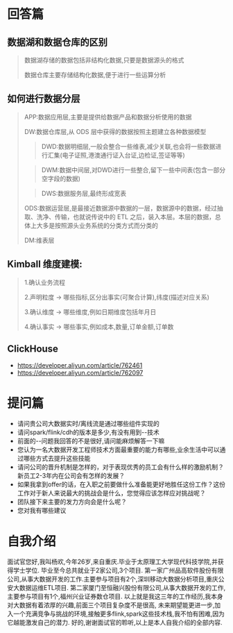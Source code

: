 # 回答篇
## 数据湖和数据仓库的区别
> 数据湖存储的数据包括非结构化数据,只要是数据源头的格式
>
> 数据仓库主要存储结构化数据,便于进行一些运算分析
	
## 如何进行数据分层
> APP:数据应用层,主要是提供给数据产品和数据分析使用的数据
>
> DW:数据仓库层,从 ODS 层中获得的数据按照主题建立各种数据模型
>
>> DWD:数据明细层,一般会整合一些维表,减少关联,也会将一些数据进行汇集(电子证照,港澳通行证入台证,边检证,签证等等)
>
>> DWM:数据中间层,对DWD进行一些整合,留下一些中间表(包含一部分空字段的数据)
>
>> DWS:数据服务层,最终形成宽表
>
> ODS:数据运营层,是最接近数据源中数据的一层，数据源中的数据，经过抽取、洗净、传输，也就说传说中的 ETL 之后，装入本层。本层的数据，总体上大多是按照源头业务系统的分类方式而分类的
>
> DM:维表层

## Kimball 维度建模:
> 1.确认业务流程
>
> 2.声明粒度 -> 哪些指标,区分出事实(可聚合计算),纬度(描述对应关系)
>
> 3.确认维度 -> 哪些维度,例如日期维度包括年月日
>
> 4.确认事实 -> 哪些事实,例如成本,数量,订单金额,订单数

## ClickHouse
- https://developer.aliyun.com/article/762461
- https://developer.aliyun.com/article/762097

# 提问篇
- 请问贵公司大数据实时/离线流是通过哪些组件实现的
- 请问spark/flink/cdh的版本是多少,有没有用到--技术
- 前面的--问题我回答的不是很好,请问能麻烦解答一下嘛
- 您认为一名大数据开发工程师技术方面最重要的能力有哪些,业余生活中可以通过哪些方式去提升这些技能
- 请问公司的晋升机制是怎样的，对于表现优秀的员工会有什么样的激励机制？新员工2-3年内在公司会有怎样的发展？
- 如果我拿到offer的话，在入职之前要做什么准备能更好地胜任这份工作？这份工作对于新人来说最大的挑战会是什么，您觉得应该怎样应对挑战呢？
- 团队接下来主要的发力方向会是什么呢？
- 您对我有哪些建议

# 自我介绍
面试官您好,我叫杨欢,今年26岁,来自重庆.毕业于太原理工大学现代科技学院,并获得学士学位.
毕业至今总共就业于2家公司,3个项目.
第一家广州品高软件股份有限公司,从事大数据开发的工作.主要参与项目有2个,深圳移动大数据分析项目,重庆公安大数据运维ETL项目.
第二家厦门至恒融兴股份有限公司,从事大数据开发的工作,主要参与项目有1个,福州兴业证券数仓项目.
以上就是我这三年的工作经历,我本身对大数据有着浓厚的兴趣,前面三个项目复杂度不是很高,
未来期望能更进一步,加入一个充满竞争与挑战的环境,接触更多flink,spark这些技术栈,我不怕有困难,因为它越能激发自己的潜力.
好的,谢谢面试官的聆听,以上是本人自我介绍的全部内容.